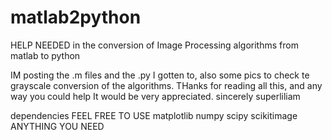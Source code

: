 # matlab2python
HELP NEEDED in the conversion of Image Processing algorithms from matlab to python


IM posting the .m files and the .py I gotten to, also some pics to check te grayscale conversion of the algorithms.
THanks for reading all this, and any way you could help It would be very appreciated.
sincerely superliliam

dependencies
FEEL FREE TO USE
matplotlib
numpy
scipy
scikitimage
ANYTHING YOU NEED
